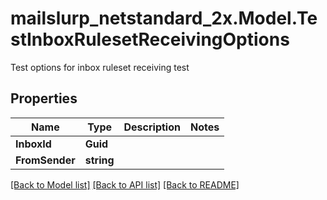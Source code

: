 # mailslurp_netstandard_2x.Model.TestInboxRulesetReceivingOptions
Test options for inbox ruleset receiving test

## Properties

Name | Type | Description | Notes
------------ | ------------- | ------------- | -------------
**InboxId** | **Guid** |  | 
**FromSender** | **string** |  | 

[[Back to Model list]](../README#documentation-for-models) [[Back to API list]](../README#documentation-for-api-endpoints) [[Back to README]](../README)


